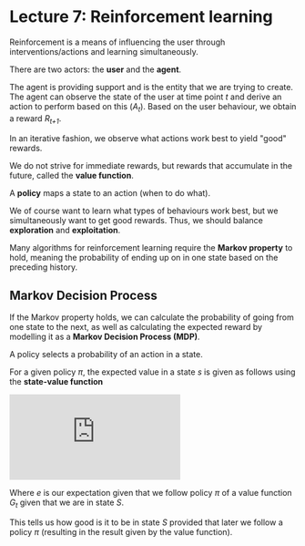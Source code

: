 # Lecture 7: Reinforcement learning

Reinforcement is a means of influencing the user through interventions/actions and learning simultaneously.

There are two actors: the **user** and the **agent**.

The agent is providing support and is the entity that we are trying to create. The agent can observe the state of the user at time point *t* and derive an action to perform based on this (*A<sub>t</sub>*). Based on the user behaviour, we obtain a reward *R<sub>t+1</sub>*.

 In an iterative fashion, we observe what actions work best to yield "good" rewards. 

We do not strive for immediate rewards, but rewards that accumulate in the future, called the **value function**. 

A **policy** maps a state to an action (when to do what). 

We of course want to learn what types of behaviours work best, but we simultaneously want to get good rewards. Thus, we should balance **exploration** and **exploitation**.

Many algorithms for reinforcement learning require the **Markov property** to hold, meaning the probability of ending up on in one state based on the preceding history. 

## Markov Decision Process

If the Markov property holds, we can calculate the probability of going from one state to the next, as well as calculating the expected reward by modelling it as a **Markov Decision Process (MDP)**.

A policy selects a probability of an action in a state. 

For a given policy *π*, the expected value in a state *s* is given as follows using the **state-value function**

![](https://latex.codecogs.com/gif.latex?v_%7B%5Cpi%7D%28s%2C%20a%29%20%3D%20%5Cvarepsilon_%7B%5Cpi%7D%20%5Cleft%20%5B%20G_%7Bt%7D%20%7C%20S_%7Bt%7D%20%3D%20s%20%5Cright%20%5D)

Where *e* is our expectation given that we follow policy *π* of a value function *G<sub>t</sub>* given that we are in state *S*. 

This tells us how good is it to be in state *S* provided that later we follow a policy *π* (resulting in the result given by the value function).





